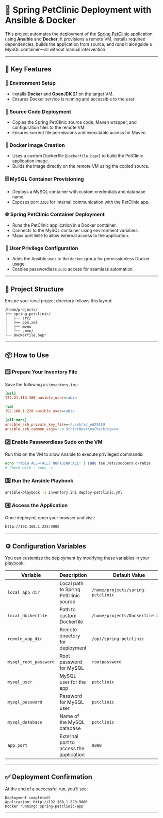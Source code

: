# 🐾 Spring PetClinic Deployment with Ansible & Docker

This project automates the deployment of the [Spring PetClinic](https://github.com/spring-projects/spring-petclinic) application using **Ansible** and **Docker**. It provisions a remote VM, installs required dependencies, builds the application from source, and runs it alongside a MySQL container—all without manual intervention.

---

## 🚀 Key Features

### 🔧 Environment Setup
- Installs **Docker** and **OpenJDK 21** on the target VM.
- Ensures Docker service is running and accessible to the user.

### 🧰 Source Code Deployment
- Copies the Spring PetClinic source code, Maven wrapper, and configuration files to the remote VM.
- Ensures correct file permissions and executable access for Maven.

### 🐳 Docker Image Creation
- Uses a custom Dockerfile (`Dockerfile.bepr`) to build the PetClinic application image.
- Builds the image directly on the remote VM using the copied source.

### 🗄️ MySQL Container Provisioning
- Deploys a MySQL container with custom credentials and database name.
- Exposes port `3306` for internal communication with the PetClinic app.

### 🌐 Spring PetClinic Container Deployment
- Runs the PetClinic application in a Docker container.
- Connects to the MySQL container using environment variables.
- Maps port `9000` to allow external access to the application.

### 👤 User Privilege Configuration
- Adds the Ansible user to the `docker` group for permissionless Docker usage.
- Enables passwordless `sudo` access for seamless automation.

---

## 📁 Project Structure

Ensure your local project directory follows this layout:

```
/home/projects/
├── spring-petclinic/
│   ├── src/
│   ├── pom.xml
│   ├── mvnw
│   └── .mvn/
└── Dockerfile.bepr
```

---

## 📦 How to Use

### 1️⃣ Prepare Your Inventory File

Save the following as `inventory.ini`:

```ini
[wsl]
172.21.113.169 ansible_user=rabia

[vm]
192.168.1.228 ansible_user=rabia

[all:vars]
ansible_ssh_private_key_file=~/.ssh/id_ed25519
ansible_ssh_common_args='-o StrictHostKeyChecking=no'
```

### 2️⃣ Enable Passwordless Sudo on the VM

Run this on the VM to allow Ansible to execute privileged commands:

```bash
echo "rabia ALL=(ALL) NOPASSWD:ALL" | sudo tee /etc/sudoers.d/rabia
# Check with : sudo -v
```

### 3️⃣ Run the Ansible Playbook

```bash
ansible-playbook -i inventory.ini deploy-petclinic.yml
```

### 4️⃣ Access the Application

Once deployed, open your browser and visit:

```
http://192.168.1.228:9000
```

---

## ⚙️ Configuration Variables

You can customize the deployment by modifying these variables in your playbook:

| Variable               | Description                                | Default Value                        |
|------------------------|--------------------------------------------|--------------------------------------|
| `local_app_dir`        | Local path to Spring PetClinic source      | `/home/projects/spring-petclinic`    |
| `local_dockerfile`     | Path to custom Dockerfile                  | `/home/projects/Dockerfile.bepr`     |
| `remote_app_dir`       | Remote directory for deployment            | `/opt/spring-petclinic`              |
| `mysql_root_password`  | Root password for MySQL                    | `rootpassword`                       |
| `mysql_user`           | MySQL user for the app                     | `petclinic`                          |
| `mysql_password`       | Password for MySQL user                    | `petclinic`                          |
| `mysql_database`       | Name of the MySQL database                 | `petclinic`                          |
| `app_port`             | External port to access the application    | `9000`                               |

---

## ✅ Deployment Confirmation

At the end of a successful run, you’ll see:

```
Deployment completed!
Application: http://192.168.1.228:9000
Docker running: spring-petclinic-app
```

---
